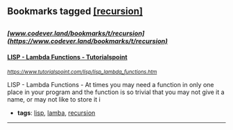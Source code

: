 ## Bookmarks tagged [[recursion]](https://www.codever.land/search?q=[recursion])

_<sup><sup>[www.codever.land/bookmarks/t/recursion](https://www.codever.land/bookmarks/t/recursion)</sup></sup>_
---
#### [LISP - Lambda Functions - Tutorialspoint](https://www.tutorialspoint.com/lisp/lisp_lambda_functions.htm)
_<sup>https://www.tutorialspoint.com/lisp/lisp_lambda_functions.htm</sup>_

LISP - Lambda Functions - At times you may need a function in only one place in your program and the function is so trivial that you may not give it a name, or may not like to store it i
* **tags**: [lisp](../tagged/lisp.md), [lamba](../tagged/lamba.md), [recursion](../tagged/recursion.md)
---
